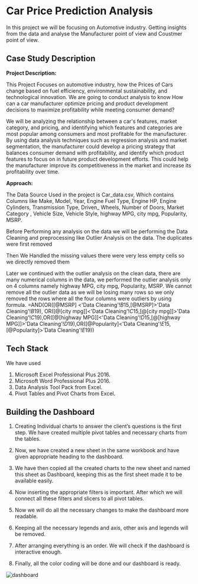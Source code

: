 
# Car Price Prediction Analysis

In this project we will be focusing on Automotive industry. Getting insights from the data and analyse the Manufacturer point of view and Coustmer point of view.



## Case Study Description

**Project Description:**

This Project Focuses on automotive industry, how the Prices of Cars change based on fuel
efficiency, environmental sustainability, and technological innovation. We are going to conduct
analysis to know How can a car manufacturer optimize pricing and product development decisions
to maximize profitability while meeting consumer demand?


We will be analyzing the relationship between a car's features, market category, and pricing, and
identifying which features and categories are most popular among consumers and most profitable
for the manufacturer. By using data analysis techniques such as regression analysis and market
segmentation, the manufacturer could develop a pricing strategy that balances consumer demand
with profitability, and identify which product features to focus on in future product development
efforts. This could help the manufacturer improve its competitiveness in the market and increase
its profitability over time.

**Approach:**

The Data Source Used in the project is Car_data.csv, Which contains Columns like Make, Model,
Year, Engine Fuel Type, Engine HP, Engine Cylinders, Transmission Type, Driven_
Wheels, Number of Doors, Market Category , Vehicle Size, Vehicle Style, highway MPG, city
mpg, Popularity, MSRP.

Before Performing any analysis on the data we will be performing the Data Cleaning and
preprocessing like Outlier Analysis on the data.
The duplicates were first removed

Then We Handled the missing values there were very less empty cells so we directly removed them

Later we continued with the outlier analysis on the clean data, there are many numerical columns in the
data, we performed the outlier analysis only on 4 columns namely highway MPG, city mpg, Popularity,
MSRP. We cannot remove all the outlier data as we will be losing many rows so we only removed the
rows where all the four columns were outliers by using formula.
=AND(OR([@MSRP] <'Data Cleaning'!$B$15,[@MSRP]>'Data Cleaning'!$B$19), OR([@[city mpg]]<'Data
Cleaning'!$C$15,[@[city mpg]]>'Data Cleaning'!$C$19),OR([@[highway MPG]]<'Data
Cleaning'!$D$15,[@[highway MPG]]>'Data Cleaning'!$D$19),OR([@Popularity]<'Data
Cleaning'!$E$15,[@Popularity]>'Data Cleaning'!$E$19))
## Tech Stack
We have used
1. Microsoft Excel Professional Plus 2016.
2. Microsoft Word Professional Plus 2016.
3. Data Analysis Tool Pack from Excel.
4. Pivot Tables and Pivot Charts from Excel.


## Building the Dashboard

1. Creating Individual charts to answer the client’s questions is the first step. We have created multiple pivot tables and  necessary charts from the tables.

2. Now, we have created a new sheet in the same workbook and have given appropriate heading to the dashboard.

3. We have then copied all the created charts to the new sheet and named this sheet as Dashboard, keeping this as the first sheet made it to be available easily.

4. Now inserting the appropriate filters is important. After which we will connect all these filters and slicers to all pivot tables.

5. Now we will do all the necessary changes to make the dashboard more readable.

6. Keeping all the necessary legends and axis, other axis and legends will be removed.

7. After arranging everything is an order. We will check if the dashboard is interactive enough.

8. Finally, all the color coding will be done and our dashboard is ready.

![dashboard](https://github.com/NavyaSai-V/Car_Price_Prediction/assets/130676924/615425f2-84aa-4916-b153-c920b4978ec9)


